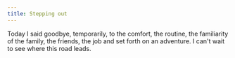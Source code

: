 ```yaml
---
title: Stepping out
---
```


Today I said goodbye, temporarily, to the comfort, the routine, the familiarity of the family, the friends, the job and set forth on an adventure. I can't wait to see where this road leads.
